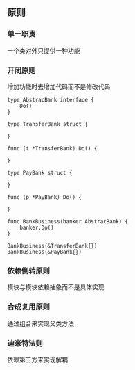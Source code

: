 ## 原则

### 单一职责

一个类对外只提供一种功能

### 开闭原则

增加功能时去增加代码而不是修改代码

```
type AbstracBank interface {
	Do()
}

type TransferBank struct {
	
}

func (t *TransferBank) Do() {
	
}

type PayBank struct {
	
}

func (p *PayBank) Do() {
	
}

func BankBusiness(banker AbstracBank) {
	banker.Do()
}

BankBusiness(&TransferBank{})
BankBusiness(&PayBank{})
```

### 依赖倒转原则

模块与模块依赖抽象而不是具体实现

### 合成复用原则

通过组合来实现父类方法

### 迪米特法则

依赖第三方来实现解耦